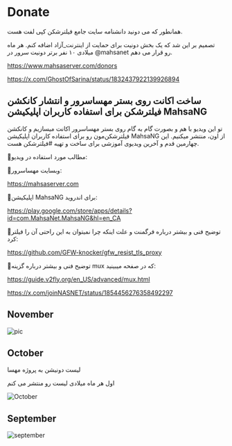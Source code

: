 # Donate

همانطور که می دونید دانشنامه سایت جامع فیلترشکن کپی لفت هست. 

تصمیم بر این شد که یک بخش دونیت برای حمایت از اینترنت_آزاد اضافه کنم. هر ماه میلادی ۱۰ نفر برتر دونیت سرور در @mahsanet  رو قرار می دهم.


https://www.mahsaserver.com/donors

https://x.com/GhostOfSarina/status/1832437922139926894

## ساخت اکانت روی بستر مهساسرور و انتشار کانکشن فیلترشکن‌ برای استفاده کاربران اپلیکیشن MahsaNG


تو این ویدیو با هم و بصورت گام به گام روی بستر مهساسرور اکانت میسازیم و کانکشن فیلترشکن‌مون رو برای استفاده کاربران اپلیکیشن MahsaNG از اون، منتشر میکنیم.
این چهارمین قدم و آخرین ویدیوی آموزشی برای ساخت و تهیه #فیلترشکن هست.

🔽مطالب مورد استفاده در ویدیو:

🔶وبسایت مهساسرور:

https://mahsaserver.com

🔶اپلیکیشن MahsaNG برای اندروید:

https://play.google.com/store/apps/details?id=com.MahsaNet.MahsaNG&hl=en_CA

🔶توضیح فنی و بیشتر درباره فرگمنت و علت اینکه چرا نمیتوان به این راحتی آن را فیلتر کرد:

https://github.com/GFW-knocker/gfw_resist_tls_proxy

🔶توضیح فنی و بیشتر درباره گزینه mux که در صفحه میبینید:

https://guide.v2fly.org/en_US/advanced/mux.html

https://x.com/joinNASNET/status/1854456276358492297

## November

![pic](https://pbs.twimg.com/media/GbR3YHiWEAAR4IS?format=png&name=small)

## October

لیست دونیشن به پروژه مهسا

اول هر ماه میلادی لیست رو منتشر می کنم

![October](https://pbs.twimg.com/media/GY2FL6eXkAA4YOQ?format=jpg&name=small)

## September

![september](https://pbs.twimg.com/media/GWzW5QlWEAAqKD8?format=png&name=900x900)



